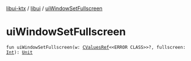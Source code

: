 [libui-ktx](../index.md) / [libui](index.md) / [uiWindowSetFullscreen](./ui-window-set-fullscreen.md)

# uiWindowSetFullscreen

`fun uiWindowSetFullscreen(w: `[`CValuesRef`](../kotlinx.cinterop/-c-values-ref/index.md)`<<ERROR CLASS>>?, fullscreen: `[`Int`](https://kotlinlang.org/api/latest/jvm/stdlib/kotlin/-int/index.html)`): `[`Unit`](https://kotlinlang.org/api/latest/jvm/stdlib/kotlin/-unit/index.html)